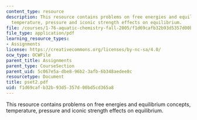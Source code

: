 ```yaml
---
content_type: resource
description: This resource contains problems on free energies and equilibrium concepts,
  temperature, pressure and iconic strength effects on equilibrium.
file: /courses/1-76-aquatic-chemistry-fall-2005/f1d69cafb32b93d5357d00bd5cd365a8_pset2.pdf
file_type: application/pdf
learning_resource_types:
- Assignments
license: https://creativecommons.org/licenses/by-nc-sa/4.0/
ocw_type: OCWFile
parent_title: Assignments
parent_type: CourseSection
parent_uid: 5c067e5a-dbe8-96b2-3afb-6b348aedee8c
resourcetype: Document
title: pset2.pdf
uid: f1d69caf-b32b-93d5-357d-00bd5cd365a8
---
```

This resource contains problems on free energies and equilibrium concepts, temperature, pressure and iconic strength effects on equilibrium.